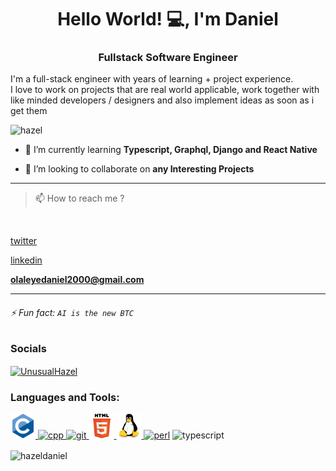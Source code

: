 <h1 align="center">Hello World! 💻, I'm Daniel</h1>
<h3 align="center">Fullstack Software Engineer</h3>
<p>I'm a full-stack engineer with years of learning + project experience.<br> I love to work on projects that are real world applicable, work together with like minded developers / designers and also implement ideas as soon as i get them</p>

<p align="left"> <img src="https://komarev.com/ghpvc/?username=HazelDaniel&label=Profile%20views&color=0e75b6&style=flat" alt="hazel" /> </p>

<!-- <p align="left"> <a href="https://twitter.com/UnusualHazel" target="blank"><img src="https://img.shields.io/twitter/follow/UnusualHazel?logo=twitter&style=for-the-badge" alt="UnusualHazel" /></a> </p> -->

- 🌱 I’m currently learning **Typescript, Graphql, Django and React Native**

- 👯 I’m looking to collaborate on **any Interesting Projects**

<hr></hr>

> 📫 How to reach me ?
<br>

[twitter](https://twitter.com/UnusualHazel)
<br>

[linkedin](https://www.linkedin.com/in/hazel-daniel-bb530123b/?lipi=urn%3Ali%3Apage%3Ad_flagship3_feed%3BNgpYZNVhQrKEgxqKEalDLA%3D%3D)
<br>

**olaleyedaniel2000@gmail.com**

<hr></hr>

###### ⚡ Fun fact: `AI is the new BTC`

<h3 align="left">Socials</h3>
<p align="left">
<a href="https://twitter.com/UnusualHazel" target="blank"><img align="center" src="https://raw.githubusercontent.com/rahuldkjain/github-profile-readme-generator/master/src/images/icons/Social/twitter.svg" alt="UnusualHazel" height="30" width="40" /></a>
</p>

<h3 align="left">Languages and Tools:</h3>
<p align="left"> <a href="https://www.cprogramming.com/" target="_blank" rel="noreferrer"> <img src="https://raw.githubusercontent.com/devicons/devicon/master/icons/c/c-original.svg" alt="c" width="40" height="40"/> </a></a> <a href="https://www.djangoproject.com/" target="_blank" rel="noreferrer"> <img src="https://cdn.jsdelivr.net/gh/devicons/devicon/icons/cplusplus/cplusplus-original.svg" alt="cpp" width="40" height="40"/> </a> <a href="https://git-scm.com/" target="_blank" rel="noreferrer"> <img src="https://www.vectorlogo.zone/logos/git-scm/git-scm-icon.svg" alt="git" width="40" height="40"/> </a> <a href="https://www.w3.org/html/" target="_blank" rel="noreferrer"> <img src="https://raw.githubusercontent.com/devicons/devicon/master/icons/html5/html5-original-wordmark.svg" alt="html5" width="40" height="40"/> </a> <a href="https://www.linux.org/" target="_blank" rel="noreferrer"> <img src="https://raw.githubusercontent.com/devicons/devicon/master/icons/linux/linux-original.svg" alt="linux" width="40" height="40"/> </a> <a href="https://www.perl.org" target="_blank" rel="noreferrer"><img src="https://cdn.jsdelivr.net/gh/devicons/devicon/icons/perl/perl-original.svg" alt="perl" width="40" height="40"/></a> <a> <img src="https://cdn.jsdelivr.net/gh/devicons/devicon/icons/typescript/typescript-original.svg" alt="typescript" width="40" height="40"/></a> </p>


<p><img align="center" src="https://github-readme-stats.vercel.app/api/top-langs?username=HazelDaniel&show_icons=true&locale=en&layout=compact" alt="hazeldaniel" /></p>


<!-- <img src="https://github.com/HazelDaniel" alt="Hazel's Blue Github Chart" /> -->
<!--<p><img align="center" src="https://github-readme-streak-stats.herokuapp.com/?user=HazelDaniel&" alt="HazelDaniel" /></p> -->


<!-- <p>&nbsp;<img align="center" src="https://github-readme-stats.vercel.app/api?username=HazelDaniel&show_icons=true&locale=en" alt="Hazel" /></p>
 -->
